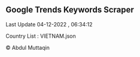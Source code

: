 

## Google Trends Keywords Scraper 
 
Last Update 04-12-2022 , 06:34:12

Country List :
VIETNAM.json



© Abdul Muttaqin 
